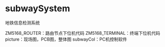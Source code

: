 # subwaySystem
地铁信息检测系统

ZM5168_ROUTER：路由节点下位机代码
ZM5168_TERMINAL：终端下位机代码
picture：现场图，PCB图，整体图
subwayCol：PC机控制软件
